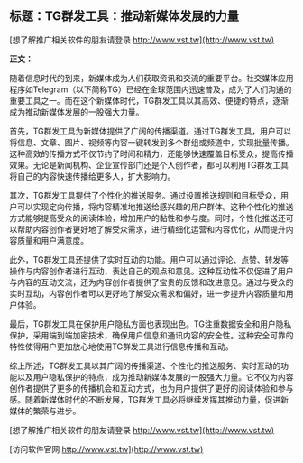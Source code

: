 ## **标题：TG群发工具：推动新媒体发展的力量**

[想了解推广相关软件的朋友请登录 http://www.vst.tw](http://www.vst.tw)

**正文：**

随着信息时代的到来，新媒体成为人们获取资讯和交流的重要平台。社交媒体应用程序如Telegram（以下简称TG）已经在全球范围内迅速普及，成为了人们沟通的重要工具之一。而在这个新媒体时代，TG群发工具以其高效、便捷的特点，逐渐成为推动新媒体发展的一股强大力量。

首先，TG群发工具为新媒体提供了广阔的传播渠道。通过TG群发工具，用户可以将信息、文章、图片、视频等内容一键转发到多个群组或频道中，实现批量传播。这种高效的传播方式不仅节约了时间和精力，还能够快速覆盖目标受众，提高传播效果。无论是新闻机构、企业宣传部门还是个人创作者，都可以利用TG群发工具将自己的内容快速传播给更多人，扩大影响力。

其次，TG群发工具提供了个性化的推送服务。通过设置推送规则和目标受众，用户可以实现定向传播，将内容精准地推送给感兴趣的用户群体。这种个性化的推送方式能够提高受众的阅读体验，增加用户的黏性和参与度。同时，个性化推送还可以帮助内容创作者更好地了解受众需求，进行精细化运营和内容优化，从而提升内容质量和用户满意度。

此外，TG群发工具还提供了实时互动的功能。用户可以通过评论、点赞、转发等操作与内容创作者进行互动，表达自己的观点和意见。这种互动性不仅促进了用户与内容的互动交流，还为内容创作者提供了宝贵的反馈和改进意见。通过与受众的实时互动，内容创作者可以更好地了解受众需求和偏好，进一步提升内容质量和用户体验。

最后，TG群发工具在保护用户隐私方面也表现出色。TG注重数据安全和用户隐私保护，采用端到端加密技术，确保用户信息和通讯内容的安全性。这种安全可靠的特性使得用户更加放心地使用TG群发工具进行信息传播和互动。

综上所述，TG群发工具以其广阔的传播渠道、个性化的推送服务、实时互动的功能以及用户隐私保护的特点，成为推动新媒体发展的一股强大力量。它不仅为内容创作者提供了更多的传播机会和互动方式，也为用户提供了更好的阅读体验和参与感。随着新媒体时代的不断发展，TG群发工具必将继续发挥其推动力量，促进新媒体的繁荣与进步。

[想了解推广相关软件的朋友请登录 http://www.vst.tw](http://www.vst.tw)


[访问软件官网 http://www.vst.tw](http://www.vst.tw)
